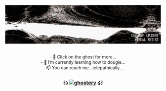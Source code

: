<!---
shysoba/shysoba is a ✨ special ✨ repository because its `README.md` (this file) appears on your GitHub profile.
You can click the Preview link to take a look at your changes.
--->

<div align="center">
  <img src="https://github.com/shysoba/shysoba/blob/main/header.gif" alt="header"/>
</div><br>

  
<p align="center">
- 👀 Click on the ghost for more... <br>
- 🌱 I’m currently learning how to dougie...<br>
- 📫 You can reach me...telepathically... <br>
</p>

<h3 align="center"> 
  
  ꒰ა   [<img src='https://cdn.jsdelivr.net/npm/simple-icons@3.0.1/icons/aiqfome.svg' alt='ghostery' height='45'>](https://302020.carrd.co/)     ໒꒱ 
  
  </h3>
